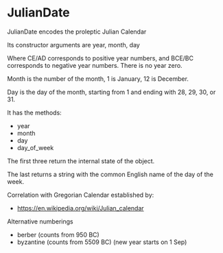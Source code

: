 # JulianDate

JulianDate encodes the proleptic Julian Calendar

Its constructor arguments are year, month, day

Where CE/AD corresponds to positive year numbers,
and BCE/BC corresponds to negative year numbers.
There is no year zero.

Month is the number of the month, 1 is January, 12 is December.

Day is the day of the month, starting from 1 and ending with 28, 29, 30, or 31.

It has the methods:
- year
- month
- day
- day_of_week

The first three return the internal state of the object.

The last returns a string with the common English name of the
day of the week.

Correlation with Gregorian Calendar established by:
- https://en.wikipedia.org/wiki/Julian_calendar

Alternative numberings
- berber (counts from 950 BC)
- byzantine (counts from 5509 BC) (new year starts on 1 Sep)